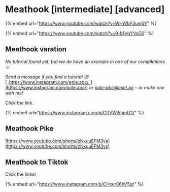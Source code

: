 # Meathook \[intermediate] \[advanced]

{% embed url="https://www.youtube.com/watch?v=WHWbF3uvi6Y" %}

{% embed url="https://www.youtube.com/watch?v=9-b1VqYVsG0" %}

## Meathook varation

_No tutorial found yet, but we do have an example in one of our compilations ☺️_

_Send a message if you find a tutorial 😍_ [_https://www.instagram.com/pole.abc/_](https://www.instagram.com/pole.abc/) _or_ [_pole-abc@miet.be_](mailto:pole-abc@miet.be) _– or make one with me!_&#x20;

Click the link.

{% embed url="https://www.instagram.com/p/CIfVWI5hmU2/" %}

## Meathook Pike

[https://www.youtube.com/shorts/zNkuuEFM3vs](https://www.youtube.com/shorts/zNkuuEFM3vs)

## Meathook to Tiktok

Click the links!

{% embed url="https://www.instagram.com/p/CHxer06hV5g/" %}
